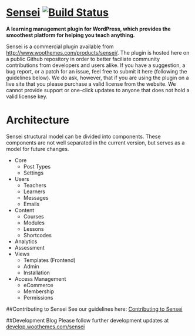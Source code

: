 # [Sensei](https://www.woothemes.com/products/sensei/) [![Build Status](https://travis-ci.org/woothemes/sensei.svg?branch=master)](http://travis-ci.org/woothemes/sensei)

**A learning management plugin for WordPress, which provides the smoothest platform for helping you teach anything.**

Sensei is a commercial plugin available from http://www.woothemes.com/products/sensei/. The plugin is hosted here on a public Github repository in order to better faciliate community contributions from developers and users alike. If you have a suggestion, a bug report, or a patch for an issue, feel free to submit it here (following the guidelines below). We do ask, however, that if you are using the plugin on a live site that you please purchase a valid license from the website. We cannot provide support or one-click updates to anyone that does not hold a valid license key.

# Architecture

Sensei structural model can be divided into components. These components are not well separated in the current
version, but serves as a model for future changes.

* Core
  * Post Types
  * Settings
* Users
  * Teachers
  * Learners
  * Messages
  * Emails
* Content
  * Courses
  * Modules
  * Lessons
  * Shortcodes
* Analytics
* Assessment
* Views
  * Templates (Frontend)
  * Admin
  * Installation
* Access Management
  * eCommerce
  * Membership
  * Permissions

##Contributing to Sensei
See our guidelines here: [Contributing to Sensei](https://github.com/woothemes/sensei/blob/master/CONTRIBUTING.md)

##Development Blog
Please follow further development updates at [develop.woothemes.com/sensei]( http://develop.woothemes.com/sensei )

